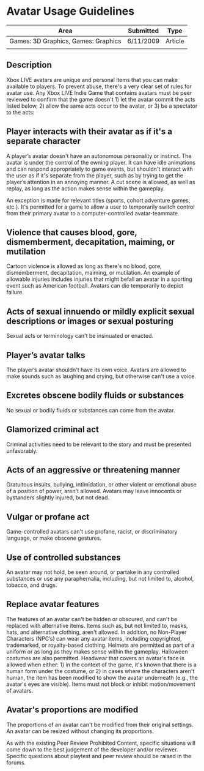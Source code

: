 # Avatar Usage Guidelines

|Area|Submitted|Type|
|-|-|-|
|Games: 3D Graphics, Games: Graphics|6/11/2009|Article
||||

## Description

Xbox LIVE avatars are unique and personal items that you can make available to players. To prevent abuse, there's a very clear set of rules for avatar use. Any Xbox LIVE Indie Game that contains avatars must be peer reviewed to confirm that the game doesn't 1) let the avatar commit the acts listed below, 2) allow the same acts occur to the avatar, or 3) be a spectator to the acts:

## Player interacts with their avatar as if it's a separate character

A player’s avatar doesn't have an autonomous personality or instinct. The avatar is under the control of the owning player. It can have idle animations and can respond appropriately to game events, but shouldn't interact with the user as if it's separate from the player, such as by trying to get the player’s attention in an annoying manner. A cut scene is allowed, as well as replay, as long as the action makes sense within the gameplay.

An exception is made for relevant titles (sports, cohort adventure games, etc.). It's permitted for a game to allow a user to temporarily switch control from their primary avatar to a computer-controlled avatar-teammate.

## Violence that causes blood, gore, dismemberment, decapitation, maiming, or mutilation

Cartoon violence is allowed as long as there's no blood, gore, dismemberment, decapitation, maiming, or mutilation. An example of allowable injuries includes injuries that might befall an avatar in a sporting event such as American football. Avatars can die temporarily to depict failure.

## Acts of sexual innuendo or mildly explicit sexual descriptions or images or sexual posturing

Sexual acts or terminology can't be insinuated or enacted.

## Player’s avatar talks

The player’s avatar shouldn't have its own voice. Avatars are allowed to make sounds such as laughing and crying, but otherwise can't use a voice.

## Excretes obscene bodily fluids or substances

No sexual or bodily fluids or substances can come from the avatar.

## Glamorized criminal act

Criminal activities need to be relevant to the story and must be presented unfavorably.

## Acts of an aggressive or threatening manner

Gratuitous insults, bullying, intimidation, or other violent or emotional abuse of a position of power, aren't allowed. Avatars may leave innocents or bystanders slightly injured, but not dead.

## Vulgar or profane act

Game-controlled avatars can't use profane, racist, or discriminatory language, or make obscene gestures.

## Use of controlled substances

An avatar may not hold, be seen around, or partake in any controlled substances or use any paraphernalia, including, but not limited to, alcohol, tobacco, and drugs.

## Replace avatar features

The features of an avatar can't be hidden or obscured, and can't be replaced with alternative items. Items such as, but not limited to, masks, hats, and alternative clothing, aren't allowed. In addition, no Non-Player Characters (NPC’s) can wear any avatar items, including copyrighted, trademarked, or royalty-based clothing. Helmets are permitted as part of a uniform or as long as they makes sense within the gameplay. Halloween costumes are also permitted. Headwear that covers an avatar's face is allowed when either: 1) in the context of the game, it's known that there is a human form under the costume, or 2) in cases where the characters aren't human, the item has been modified to show the avatar underneath (e.g., the avatar's eyes are visible). Items must not block or inhibit motion/movement of avatars.

## Avatar's proportions are modified

The proportions of an avatar can't be modified from their original settings. An avatar can be resized without changing its proportions.

As with the existing Peer Review Prohibited Content, specific situations will come down to the best judgement of the developer and/or reviewer. Specific questions about playtest and peer review should be raised in the forums.